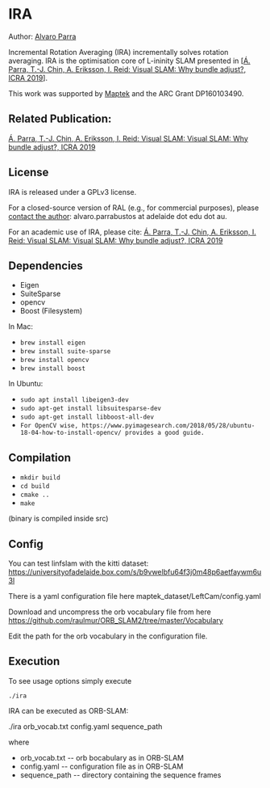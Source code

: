 # IRA

Author: [Alvaro Parra](http://alvaroparra.com)

Incremental Rotation Averaging (IRA) incrementally solves rotation averaging. IRA is the optimisation core of L-ininity SLAM presented in [[Á. Parra, T.-J. Chin, A. Eriksson, I. Reid: Visual SLAM: Why bundle adjust?, ICRA 2019](https://cs.adelaide.edu.au/~aparra/publication/parra19_icra/)]. 



This work was supported by [Maptek](http://maptek.com) and the ARC Grant DP160103490.

## Related Publication:

[Á. Parra, T.-J. Chin, A. Eriksson, I. Reid: Visual SLAM: Visual SLAM: Why bundle adjust?, ICRA 2019](https://cs.adelaide.edu.au/~aparra/publication/parra19_icra/)


## License

IRA is released under a GPLv3 license. 

For a closed-source version of RAL (e.g., for commercial purposes), please [contact the author](https://cs.adelaide.edu.au/~aparra/#contact): alvaro.parrabustos at adelaide dot edu dot au.

For an academic use of IRA, please cite:
[Á. Parra, T.-J. Chin, A. Eriksson, I. Reid: Visual SLAM: Visual SLAM: Why bundle adjust?, ICRA 2019](https://cs.adelaide.edu.au/~aparra/publication/parra19_icra/)


## Dependencies

- Eigen
- SuiteSparse
- opencv
- Boost (Filesystem)


In Mac: 

- `brew install eigen`
- `brew install suite-sparse`
- `brew install opencv`
- `brew install boost`

In Ubuntu:
-  `sudo apt install libeigen3-dev`
- `sudo apt-get install libsuitesparse-dev`
- `sudo apt-get install libboost-all-dev`
- `For OpenCV wise, https://www.pyimagesearch.com/2018/05/28/ubuntu-18-04-how-to-install-opencv/ provides a good guide.`



## Compilation

- `mkdir build`
- `cd build`
- `cmake ..`
- `make`

(binary is compiled inside src)


## Config
You can test linfslam with the kitti dataset:
https://universityofadelaide.box.com/s/b9vwelbfu64f3j0m48p6aetfaywm6u3l


There is a yaml configuration file here
maptek_dataset/LeftCam/config.yaml

Download and uncompress the orb vocabulary file from here
https://github.com/raulmur/ORB_SLAM2/tree/master/Vocabulary

Edit the path for the orb vocabulary in the configuration file.


## Execution
To see usage options simply execute
```
./ira
```

IRA can be executed as ORB-SLAM: 

./ira orb_vocab.txt config.yaml sequence_path

where

- orb_vocab.txt    -- orb bocabulary as in ORB-SLAM 
- config.yaml        -- configuration file as in ORB-SLAM 
- sequence_path  -- directory containing the sequence frames
